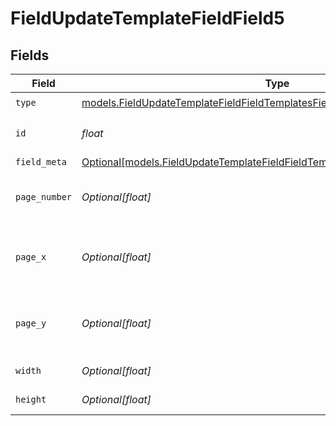 # FieldUpdateTemplateFieldField5


## Fields

| Field                                                                                                                                                          | Type                                                                                                                                                           | Required                                                                                                                                                       | Description                                                                                                                                                    |
| -------------------------------------------------------------------------------------------------------------------------------------------------------------- | -------------------------------------------------------------------------------------------------------------------------------------------------------------- | -------------------------------------------------------------------------------------------------------------------------------------------------------------- | -------------------------------------------------------------------------------------------------------------------------------------------------------------- |
| `type`                                                                                                                                                         | [models.FieldUpdateTemplateFieldFieldTemplatesFieldsRequestRequestBody5Type](../models/fieldupdatetemplatefieldfieldtemplatesfieldsrequestrequestbody5type.md) | :heavy_check_mark:                                                                                                                                             | N/A                                                                                                                                                            |
| `id`                                                                                                                                                           | *float*                                                                                                                                                        | :heavy_check_mark:                                                                                                                                             | The ID of the field to update.                                                                                                                                 |
| `field_meta`                                                                                                                                                   | [Optional[models.FieldUpdateTemplateFieldFieldTemplatesFieldsRequestFieldMeta]](../models/fieldupdatetemplatefieldfieldtemplatesfieldsrequestfieldmeta.md)     | :heavy_minus_sign:                                                                                                                                             | N/A                                                                                                                                                            |
| `page_number`                                                                                                                                                  | *Optional[float]*                                                                                                                                              | :heavy_minus_sign:                                                                                                                                             | The page number the field will be on.                                                                                                                          |
| `page_x`                                                                                                                                                       | *Optional[float]*                                                                                                                                              | :heavy_minus_sign:                                                                                                                                             | The X coordinate of where the field will be placed.                                                                                                            |
| `page_y`                                                                                                                                                       | *Optional[float]*                                                                                                                                              | :heavy_minus_sign:                                                                                                                                             | The Y coordinate of where the field will be placed.                                                                                                            |
| `width`                                                                                                                                                        | *Optional[float]*                                                                                                                                              | :heavy_minus_sign:                                                                                                                                             | The width of the field.                                                                                                                                        |
| `height`                                                                                                                                                       | *Optional[float]*                                                                                                                                              | :heavy_minus_sign:                                                                                                                                             | The height of the field.                                                                                                                                       |